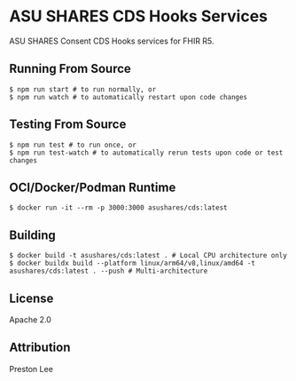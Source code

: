 # ASU SHARES CDS Hooks Services

ASU SHARES Consent CDS Hooks services for FHIR R5.

## Running From Source

```shell
$ npm run start # to run normally, or
$ npm run watch # to automatically restart upon code changes
```

## Testing From Source

```shell
$ npm run test # to run once, or
$ npm run test-watch # to automatically rerun tests upon code or test changes
```

## OCI/Docker/Podman Runtime

```shell
$ docker run -it --rm -p 3000:3000 asushares/cds:latest
```

## Building

```shell
$ docker build -t asushares/cds:latest . # Local CPU architecture only
$ docker buildx build --platform linux/arm64/v8,linux/amd64 -t asushares/cds:latest . --push # Multi-architecture
```

## License

Apache 2.0

## Attribution

Preston Lee
